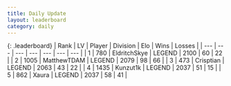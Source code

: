 ```yaml
---
title: Daily Update
layout: leaderboard
category: daily
---
```


{: .leaderboard}
| Rank | LV | Player | Division | Elo | Wins | Losses |
| --- | --- | --- | --- | --- | --- | --- |
| <span data-change="0">1</span> | 780 | <span title="ID: 174926">EldritchSkye</span> | LEGEND | <span data-change="0">2100</span> | <span data-change="0">60</span> | <span data-change="0">22</span> |
| <span data-change="31">2</span> | 1005 | <span title="ID: 366840">MatthewTDAM</span> | LEGEND | <span data-change="129">2079</span> | <span data-change="30">98</span> | <span data-change="7">66</span> |
| <span data-change="-1">3</span> | 473 | <span title="ID: 665674">Crisptian</span> | LEGEND | <span data-change="19">2063</span> | <span data-change="3">43</span> | <span data-change="0">22</span> |
| <span data-change="-1">4</span> | 1435 | <span title="ID: 392407">Kunzut1k</span> | LEGEND | <span data-change="0">2037</span> | <span data-change="0">51</span> | <span data-change="0">15</span> |
| <span data-change="23">5</span> | 862 | <span title="ID: 200908">Xaura</span> | LEGEND | <span data-change="76">2037</span> | <span data-change="11">58</span> | <span data-change="3">41</span> |